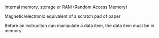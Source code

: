 Internal memory, storage or RAM (Random Access Memory)

Magnetic/electronic equivalent of a scratch pad of paper

Before an instruction can manipulate a data item, the data item must be in memory